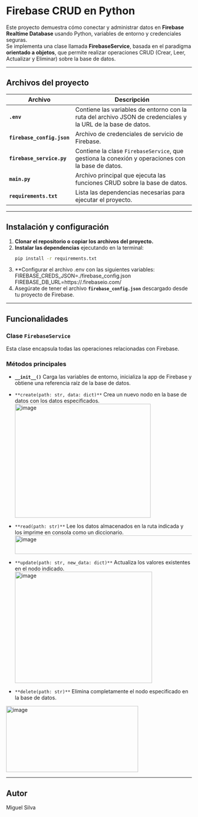#  Firebase CRUD en Python  

Este proyecto demuestra cómo conectar y administrar datos en **Firebase Realtime Database** usando Python, variables de entorno y credenciales seguras.  
Se implementa una clase llamada **FirebaseService**, basada en el paradigma **orientado a objetos**, que permite realizar operaciones CRUD (Crear, Leer, Actualizar y Eliminar) sobre la base de datos.  

---

##  Archivos del proyecto  

| Archivo | Descripción |
|----------|--------------|
| **`.env`** | Contiene las variables de entorno con la ruta del archivo JSON de credenciales y la URL de la base de datos. |
| **`firebase_config.json`** | Archivo de credenciales de servicio de Firebase. |
| **`firebase_service.py`** | Contiene la clase `FirebaseService`, que gestiona la conexión y operaciones con la base de datos. |
| **`main.py`** | Archivo principal que ejecuta las funciones CRUD sobre la base de datos. |
| **`requirements.txt`** | Lista las dependencias necesarias para ejecutar el proyecto. |

---

##  Instalación y configuración  

1. **Clonar el repositorio o copiar los archivos del proyecto.**  
2. **Instalar las dependencias** ejecutando en la terminal:  
   ```bash
   pip install -r requirements.txt
3. **Configurar el archivo .env con las siguientes variables:
  FIREBASE_CREDS_JSON=./firebase_config.json
  FIREBASE_DB_URL=https://<tu-base-de-datos>.firebaseio.com/
4. Asegúrate de tener el archivo **`firebase_config.json`** descargado desde tu proyecto de Firebase.

---

## Funcionalidades

### Clase **`FirebaseService`**

Esta clase encapsula todas las operaciones relacionadas con Firebase.

### Métodos principales

- **`__init__()`**
  Carga las variables de entorno, inicializa la app de Firebase y obtiene una referencia raíz de la base de datos.

- `**create(path: str, data: dict)**`
  Crea un nuevo nodo en la base de datos con los datos especificados.
  <img width="368" height="308" alt="image" src="https://github.com/user-attachments/assets/586916c7-e35b-4aee-8ff4-a6a807a56a54" />

- `**read(path: str)**`
  Lee los datos almacenados en la ruta indicada y los imprime en consola como un diccionario.
  <img width="505" height="50" alt="image" src="https://github.com/user-attachments/assets/cb790768-dda1-4c63-954c-567d0f770e25" />

- `**update(path: str, new_data: dict)**`
  Actualiza los valores existentes en el nodo indicado.
  <img width="372" height="301" alt="image" src="https://github.com/user-attachments/assets/b8126203-3614-49e1-8fe4-7048ea201cfd" />

- `**delete(path: str)**`
  Elimina completamente el nodo especificado en la base de datos.
<img width="358" height="179" alt="image" src="https://github.com/user-attachments/assets/61a9c8ff-8223-4142-a418-99b4b3d6bf57" />

---

## Autor
Miguel Silva
